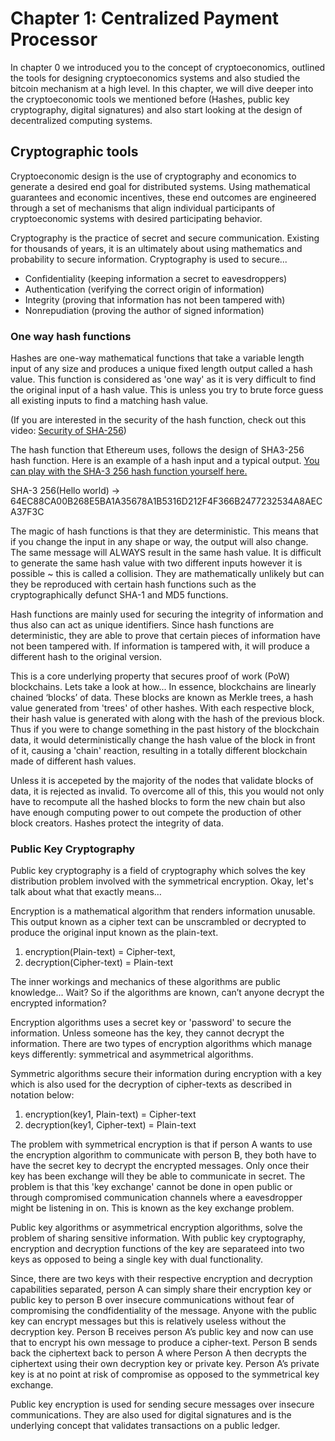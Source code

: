 # Chapter 1: Centralized Payment Processor

In chapter 0 we introduced you to the concept of cryptoeconomics, outlined the tools for designing cryptoeconomics systems and also studied the bitcoin mechanism at a high level. In this chapter, we will dive deeper into the cryptoeconomic tools we mentioned before (Hashes, public key cryptography, digital signatures) and also start looking at the design of decentralized computing systems.

## Cryptographic tools

Cryptoeconomic design is the use of cryptography and economics to generate a desired end goal for distributed systems. Using mathematical guarantees and economic incentives, these end outcomes are engineered through a set of mechanisms that align individual participants of cryptoeconomic systems with desired participating behavior. 

Cryptography is the practice of secret and secure communication. Existing for thousands of years, it is an ultimately about using mathematics and probability to secure information. Cryptography is used to secure... 
- Confidentiality (keeping information a secret to eavesdroppers)
- Authentication (verifying the correct origin of information)
- Integrity (proving that information has not been tampered with)
- Nonrepudiation (proving the author of signed information)

### One way hash functions

Hashes are one-way mathematical functions that take a variable length input of any size and produces a unique fixed length output called a hash value. This function is considered as 'one way' as it is very difficult to find the original input of a hash value. This is unless you try to brute force guess all existing inputs to find a matching hash value. 

(If you are interested in the security of the hash function, check out this video: [Security of SHA-256](https://www.youtube.com/watch?v=S9JGmA5_unY))

The hash function that Ethereum uses, follows the design of SHA3-256 hash function. Here is an example of a hash input and a typical output. [You can play with the SHA-3 256 hash function yourself here.](http://passwordsgenerator.net/sha256-hash-generator/)

SHA-3 256(Hello world) -> 64EC88CA00B268E5BA1A35678A1B5316D212F4F366B2477232534A8AECA37F3C

The magic of hash functions is that they are deterministic. This means that if you change the input in any shape or way, the output will also change. The same message will ALWAYS result in the same hash value. It is difficult to generate the same hash value with two different inputs however it is possible ~ this is called a collision. They are mathematically unlikely but can they be reproduced with certain hash functions such as the cryptographically defunct SHA-1 and MD5 functions. 

Hash functions are mainly used for securing the integrity of information and thus also can act as unique identifiers. Since hash functions are deterministic, they are able to prove that certain pieces of information have not been tampered with. If information is tampered with, it will produce a different hash to the original version. 

This is a core underlying property that secures proof of work (PoW) blockchains. Lets take a look at how... In essence, blockchains are linearly chained ‘blocks’ of data. These blocks are known as Merkle trees, a hash value generated from 'trees' of other hashes. With each respective block, their hash value is generated with along with the hash of the previous block. Thus if you were to change something in the past history of the blockchain data, it would deterministically change the hash value of the block in front of it, causing a 'chain' reaction, resulting in a totally different blockchain made of different hash values. 

Unless it is accepeted by the majority of the nodes that validate blocks of data, it is rejected as invalid. To overcome all of this, this you would not only have to recompute all the hashed blocks to form the new chain but also have enough computing power to out compete the production of other block creators. Hashes protect the integrity of data.

### Public Key Cryptography

Public key cryptography is a field of cryptography which solves the key distribution problem involved with the symmetrical encryption. Okay, let's talk about what that exactly means… 

Encryption is a mathematical algorithm that renders information unusable. This output known as a cipher text can be unscrambled or decrypted to produce the original input known as the plain-text.

1. encryption(Plain-text) = Cipher-text, 
2. decryption(Cipher-text) = Plain-text

The inner workings and mechanics of these algorithms are public knowledge...  Wait? So if the algorithms are known, can’t anyone decrypt the encrypted information?

Encryption algorithms uses a secret key or 'password' to secure the information. Unless someone has the key, they cannot decrypt the information. There are two types of encryption algorithms which manage keys differently: symmetrical and asymmetrical algorithms.

Symmetric algorithms secure their information during encryption with a key which is also used for the decryption of cipher-texts as described in notation below:

1. encryption(key1, Plain-text) = Cipher-text
2. decryption(key1, Cipher-text) = Plain-text

The problem with symmetrical encryption is that if person A wants to use the encryption algorithm to communicate with person B, they both have to have the secret key to decrypt the encrypted messages. Only once their key has been exchange will they be able to communicate in secret. The problem is that this 'key exchange' cannot be done in open public or through compromised communication channels where a eavesdropper might be listening in on. This is known as the key exchange problem.

Public key algorithms or asymmetrical encryption algorithms, solve the problem of sharing sensitive information. With public key cryptography, encryption and decryption functions of the key are separateed into two keys as opposed to being a single key with dual functionality.

Since, there are two keys with their respective encryption and decryption capabilities separated, person A can simply share their encryption key or public key to person B over insecure communications without fear of compromising the condfidentiality of the message. Anyone with the public key can encrypt messages but this is relatively useless without the decryption key. Person B receives person A’s public key and now can use that to encrypt his own message to produce a cipher-text. Person B sends back the ciphertext back to person A where Person A then decrypts the ciphertext using their own decryption key or private key. Person A’s private key is at no point at risk of compromise as opposed to the symmetrical key exchange.

Public key encryption is used for sending secure messages over insecure communications. They are also used for digital signatures and is the underlying concept that validates transactions on a public ledger.
